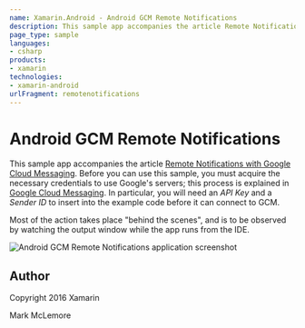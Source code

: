 ```yaml
---
name: Xamarin.Android - Android GCM Remote Notifications
description: This sample app accompanies the article Remote Notifications with Google Cloud Messaging. Before you can use this sample, you must acquire the...
page_type: sample
languages:
- csharp
products:
- xamarin
technologies:
- xamarin-android
urlFragment: remotenotifications
---
```

# Android GCM Remote Notifications

This sample app accompanies the article 
[Remote Notifications with Google Cloud Messaging](http://developer.xamarin.com/guides/android/application_fundamentals/notifications/remote-notifications-with-gcm/).
Before you can use this sample, you must acquire the necessary 
credentials to use Google's servers; this process is explained in 
[Google Cloud Messaging](http://developer.xamarin.com/guides/android/application_fundamentals/notifications/google-cloud-messaging). 
In particular, you will need an *API Key* and a *Sender ID* to insert 
into the example code before it can connect to GCM. 
   
Most of the action takes place "behind the scenes", and is to be
observed by watching the output window while the app runs from
the IDE.

![Android GCM Remote Notifications application screenshot](Screenshots/notification.png "Android GCM Remote Notifications application screenshot")

## Author 

Copyright 2016 Xamarin

Mark McLemore
